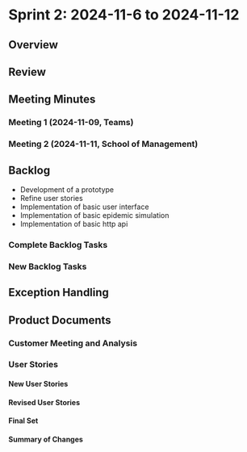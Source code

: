 # Sprint 2: 2024-11-6 to 2024-11-12

## Overview

## Review

## Meeting Minutes

### Meeting 1 (2024-11-09, Teams)

### Meeting 2 (2024-11-11, School of Management)

## Backlog

-   Development of a prototype
-   Refine user stories
-   Implementation of basic user interface
-   Implementation of basic epidemic simulation
-   Implementation of basic http api

### Complete Backlog Tasks

### New Backlog Tasks

## Exception Handling

## Product Documents

### Customer Meeting and Analysis

### User Stories

#### New User Stories

#### Revised User Stories

#### Final Set

#### Summary of Changes

